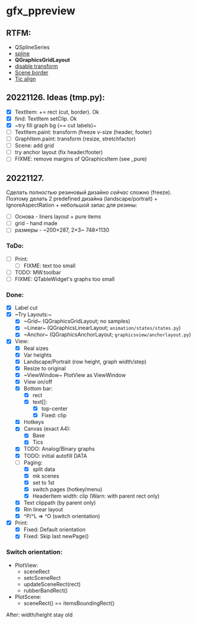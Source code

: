 # gfx_ppreview

## RTFM:

- QSplineSeries
- [spline](https://www.toptal.com/c-plus-plus/rounded-corners-bezier-curves-qpainter)
- **QGraphicsGridLayout**
- [disable transform](https://stackoverflow.com/questions/1222914/qgraphicsview-and-qgraphicsitem-don%C2%B4t-scale-item-when-scaling-the-view-rect)
- [Scene border](https://www.qtcentre.org/threads/13814-how-to-enable-borders-in-QGraphicsScene)
- [Tic align](https://www.qtcentre.org/threads/51168-QGraphicsTextItem-center-based-coordinates)

## 20221126. Ideas (tmp.py):

- [x] TextItem: += rect (cut, border). Ok
- [x] find: TextItem setClip. Ok
- [x] ~try fill graph bg (== cut labels)~
- [ ] TextItem.paint: transform (freeze v-size (header, footer)
- [ ] GraphItem.paint: transform (resize, stretchfactor)
- [ ] Scene: add grid
- [ ] try anchor layout (fix header/footer)
- [ ] FIXME: remove margins of QGraphicsItem (see _pure)

## 20221127.

Сделать *полностью* резиновый дизайно *сейчас* сложно (freeze).
Поэтому делать 2 predefined дизайна (landscape/portrait) + IgnoreAspectRation + небольшой запас для резины:

- [ ] Основа - liners layout + pure items
- [ ] grid - hand made
- [ ] размеры - ~200×287, 2×3~ 748×1130

### ToDo:
- [ ] Print:
  - [ ] FIXME: text too small
- [ ] TODO: MW.toolbar
- [ ] FIXME: QTableWidget's graphs too small

### Done:
- [x] Label cut
- [x] ~Try Layouts:~
  + [x] ~Grid~ (QGraphicsGridLayout; no samples)
  + [x] ~Linear~ (QGraphicsLinearLayout; `animation/states/states.py`)
  + [x] ~Anchor~ (QGraphicsAnchorLayout; `graphicsview/anchorlayout.py`)
- [x] View:
  + [x] Real sizes
  + [x] Var heights
  + [x] Landscape/Portrait (row height, graph width/step)
  + [x] Resize to original
  + [x] ~ViewWindow~ PlotView as ViewWindow
  + [x] View on/off
  + [x] Bottom bar:
    * [x] rect
    * [x] text[]:
      + [x] top-center
      + [x] Fixed: clip
  + [x] Hotkeys
  + [x] Canvas (exact A4):
    - [x] Base
    - [x] Tics
  + [x] TODO: Analog/Binary graphs
  + [x] TODO: initial autofill DATA
  + [ ] Paging:
    + [x] split data
    + [x] mk scenes
    + [x] set to 1st
    + [x] switch pages (hotkey/menu)
    + [x] HeaderItem width: clip (Warn: with parent rect only)
  + [x] Text clippath (by parent only)
  + [x] Rm linear layout
  + [x] ^P/^L => ^O (switch orientation)
- [x] Print:
  - [x] Fixed: Default orientation
  - [x] Fixed: Skip last newPage()

### Switch orientation:
- PlotView:
  + sceneRect
  + setcSceneRect
  + updateSceneRect(rect)
  + rubberBandRect()
- PlotScene:
  + sceneRect() == itemsBoundingRect()

After: width/height stay old
